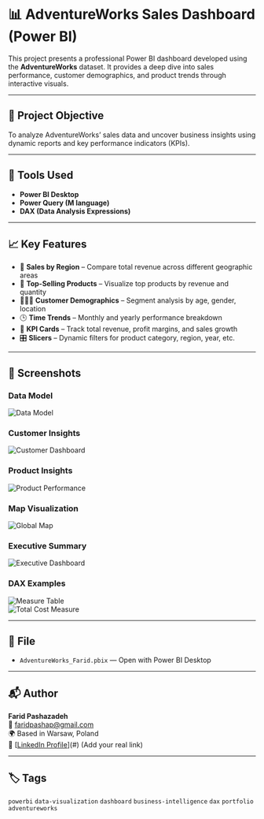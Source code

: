 # 📊 AdventureWorks Sales Dashboard (Power BI)

This project presents a professional Power BI dashboard developed using the **AdventureWorks** dataset. It provides a deep dive into sales performance, customer demographics, and product trends through interactive visuals.

---

## 🧠 Project Objective

To analyze AdventureWorks’ sales data and uncover business insights using dynamic reports and key performance indicators (KPIs).

---

## 🔧 Tools Used

- **Power BI Desktop**
- **Power Query (M language)**
- **DAX (Data Analysis Expressions)**

---

## 📈 Key Features

- 📍 **Sales by Region** – Compare total revenue across different geographic areas  
- 🛒 **Top-Selling Products** – Visualize top products by revenue and quantity  
- 🧑‍🤝‍🧑 **Customer Demographics** – Segment analysis by age, gender, location  
- 🕒 **Time Trends** – Monthly and yearly performance breakdown  
- 📌 **KPI Cards** – Track total revenue, profit margins, and sales growth  
- 🎛️ **Slicers** – Dynamic filters for product category, region, year, etc.

---

## 📸 Screenshots

### Data Model  
![Data Model](screenshots/Model_view.png)

### Customer Insights  
![Customer Dashboard](screenshots/Customer_detail.png)

### Product Insights  
![Product Performance](screenshots/Product_detail.png)

### Map Visualization  
![Global Map](screenshots/Map.png)

### Executive Summary  
![Executive Dashboard](screenshots/Ecex_Dashboard.png)

### DAX Examples  
![Measure Table](screenshots/Measure_table.png)  
![Total Cost Measure](screenshots/Total_cost_measure.png)


---

## 📂 File

- `AdventureWorks_Farid.pbix` — Open with Power BI Desktop

---

## 📬 Author

**Farid Pashazadeh**  
📧 [faridpashap@gmail.com](mailto:faridpashap@gmail.com)  
🌍 Based in Warsaw, Poland  
🔗 [[LinkedIn Profile](https://www.linkedin.com/in/farid-pasha/)](#) (Add your real link)

---

## 🏷️ Tags

`powerbi` `data-visualization` `dashboard` `business-intelligence` `dax` `portfolio` `adventureworks`
